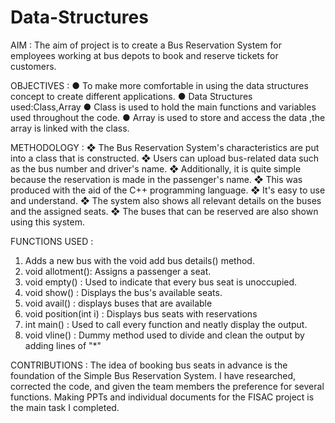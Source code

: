 # Data-Structures

AIM : 
           The aim of project is to create a Bus Reservation System for employees working at bus depots to book and reserve tickets for customers.

OBJECTIVES :
●	       To make more comfortable in using the data structures concept to create different applications.
●	        Data Structures used:Class,Array
●	        Class is used to hold the main functions and variables used throughout the code.
●	         Array is used to store and access the data ,the array is linked with the class.

METHODOLOGY : 
❖	The Bus Reservation System's characteristics are put into a class that is constructed.
❖	Users can upload bus-related data such as the bus number and driver's name.
❖	Additionally, it is quite simple because the reservation is made in the passenger's name.
❖	This was produced with the aid of the C++ programming language.
❖	It's easy to use and understand.
❖	The system also shows all relevant details on the buses and the assigned seats.
❖	The buses that can be reserved are also shown using this system.


FUNCTIONS USED : 
1) Adds a new bus with the void add bus details() method.
2) void allotment(): Assigns a passenger a seat.
3) void empty() : Used to indicate that every bus seat is unoccupied.
4) void show() : Displays the bus's available seats.
5) void avail() : displays buses that are available
6) void position(int i) : Displays bus seats with reservations
7) int main() : Used to call every function and neatly display the output.
8) void vline() : Dummy method used to divide and clean the output by adding lines of "*"


CONTRIBUTIONS : 
         The idea of booking bus seats in advance is the foundation of the Simple Bus Reservation System. I have researched, corrected the code, and given the team members the preference for several functions. Making PPTs and individual documents for the FISAC project is the main task I completed.



